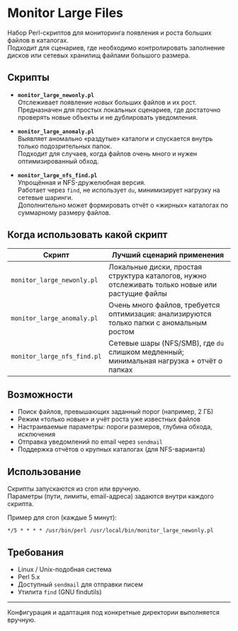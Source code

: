 # Monitor Large Files

Набор Perl-скриптов для мониторинга появления и роста больших файлов в каталогах.  
Подходит для сценариев, где необходимо контролировать заполнение дисков или сетевых хранилищ файлами большого размера.

## Скрипты

- **`monitor_large_newonly.pl`**  
  Отслеживает появление *новых* больших файлов и их рост.  
  Предназначен для простых локальных сценариев, где достаточно проверять новые объекты и не дублировать уведомления.

- **`monitor_large_anomaly.pl`**  
  Выявляет аномально «раздутые» каталоги и спускается внутрь только подозрительных папок.  
  Подходит для случаев, когда файлов очень много и нужен оптимизированный обход.

- **`monitor_large_nfs_find.pl`**  
  Упрощённая и NFS-дружелюбная версия.  
  Работает через `find`, не использует `du`, минимизирует нагрузку на сетевые шаринги.  
  Дополнительно может формировать отчёт о «жирных» каталогах по суммарному размеру файлов.

## Когда использовать какой скрипт

| Скрипт                     | Лучший сценарий применения                                                                  |
|-----------------------------|---------------------------------------------------------------------------------------------|
| `monitor_large_newonly.pl`  | Локальные диски, простая структура каталогов, нужно отслеживать только новые или растущие файлы |
| `monitor_large_anomaly.pl`  | Очень много файлов, требуется оптимизация: анализируются только папки с аномальным ростом      |
| `monitor_large_nfs_find.pl` | Сетевые шары (NFS/SMB), где `du` слишком медленный; минимальная нагрузка + отчёт о папках      |

## Возможности

- Поиск файлов, превышающих заданный порог (например, 2 ГБ)  
- Режим «только новые» и учёт роста уже известных файлов  
- Настраиваемые параметры: пороги размеров, глубина обхода, исключения  
- Отправка уведомлений по email через `sendmail`  
- Поддержка отчётов о крупных каталогах (для NFS-варианта)

## Использование

Скрипты запускаются из cron или вручную.  
Параметры (пути, лимиты, email-адреса) задаются внутри каждого скрипта.  

Пример для cron (каждые 5 минут):

```cron
*/5 * * * * /usr/bin/perl /usr/local/bin/monitor_large_newonly.pl
```
## Требования

- Linux / Unix-подобная система  
- Perl 5.x  
- Доступный `sendmail` для отправки писем  
- Утилита `find` (GNU findutils)  

---

Конфигурация и адаптация под конкретные директории выполняется вручную.

